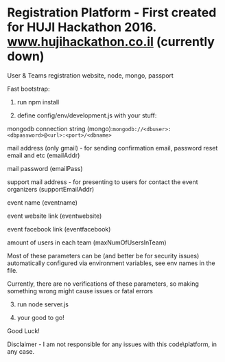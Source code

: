 # Registration Platform - First created for HUJI Hackathon 2016. www.hujihackathon.co.il (currently down)
User &amp; Teams registration website, node, mongo, passport


Fast bootstrap:

1) run npm install

2) define config/env/development.js with your stuff:

  mongodb connection string (mongo):```mongodb://<dbuser>:<dbpassword>@<url>:<port>/<dbname>```
  
  mail address (only gmail) - for sending confirmation email, password reset email and etc (emailAddr)
  
  mail password (emailPass)
  
  support mail address - for presenting to users for contact the event organizers (supportEmailAddr)
  
  event name (eventname)
  
  event website link (eventwebsite)
  
  event facebook link (eventfacebook)
  
  amount of users in each team (maxNumOfUsersInTeam)
  
Most of these parameters can be (and better be for security issues) automatically configured via environment variables, see env names in the file.
  
Currently, there are no verifications of these parameters, so making something wrong might cause issues or fatal errors

3) run node server.js

4) your good to go!

Good Luck!


Disclaimer - I am not responsible for any issues with this code\platform, in any case.
